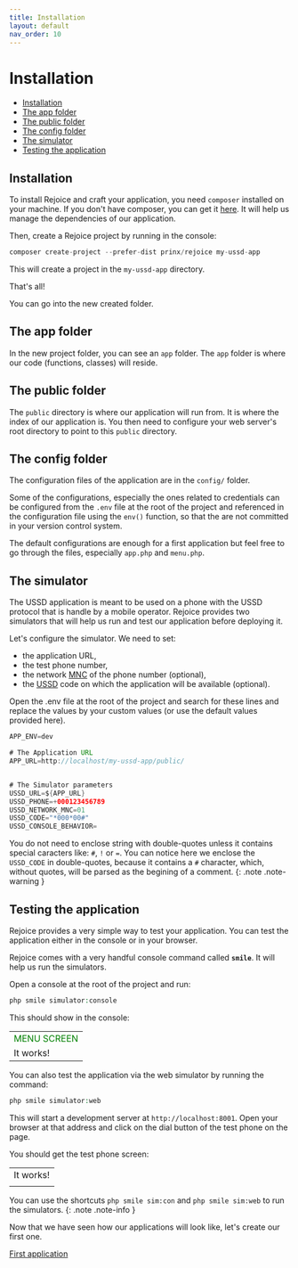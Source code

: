 ```yaml
---
title: Installation
layout: default
nav_order: 10
---
```

<h1>Installation</h1>

- [Installation](#installation)
- [The app folder](#the-app-folder)
- [The public folder](#the-public-folder)
- [The config folder](#the-config-folder)
- [The simulator](#the-simulator)
- [Testing the application](#testing-the-application)

## Installation
To install Rejoice and craft your application, you need `composer` installed on your machine. If you don't have composer, you can get it [here](https://getcomposer.org). It will help us manage the dependencies of our application.

Then, create a Rejoice project by running in the console:

```php
composer create-project --prefer-dist prinx/rejoice my-ussd-app
```
This will create a project in the `my-ussd-app` directory. 

That's all!

You can go into the new created folder.

## The app folder
In the new project folder, you can see an `app` folder. The `app` folder is where our code (functions, classes) will reside.

## The public folder

The `public` directory is where our application will run from. It is where the index of our application is. You then need to configure your web server's root directory to point to this `public` directory.

## The config folder
The configuration files of the application are in the `config/` folder.

Some of the configurations, especially the ones related to credentials can be configured from the `.env` file at the root of the project and referenced in the configuration file using the `env()` function, so that the are not committed in your version control system.

The default configurations are enough for a first application but feel free to go through the files, especially `app.php` and `menu.php`.

## The simulator
The USSD application is meant to be used on a phone with the USSD protocol that is handle by a mobile operator. Rejoice provides two simulators that will help us run and test our application before deploying it.

Let's configure the simulator. We need to set:
- the application URL,
- the test phone number,
- the network [MNC](glossary#mnc) of the phone number (optional),
- the [USSD](glossary#ussd) code on which the application will be available (optional).

Open the .env file at the root of the project and search for these lines and replace the values by your custom values (or use the default values provided here).

```java
APP_ENV=dev

# The Application URL
APP_URL=http://localhost/my-ussd-app/public/


# The Simulator parameters
USSD_URL=${APP_URL}
USSD_PHONE=+000123456789
USSD_NETWORK_MNC=01
USSD_CODE="*000*00#"
USSD_CONSOLE_BEHAVIOR=
```

You do not need to enclose string with double-quotes unless it contains special caracters like: `#`, `!` or `=`. You can notice here we enclose the `USSD_CODE` in double-quotes, because it contains a `#` character, which, without quotes, will be parsed as the begining of a comment.
{: .note .note-warning }

## Testing the application
Rejoice provides a very simple way to test your application. You can test the application either in the console or in your browser.

Rejoice comes with a very handful console command called **`smile`**. It will help us run the simulators.

Open a console at the root of the project and run:

```php
php smile simulator:console
```

This should show in the console:
<div class="phone phone-console">
    <table>
        <tr>
            <td style="color:green;">MENU SCREEN</td>
        </tr>
        <tr>
            <td>It works!</td>
        </tr>
    </table>
</div>

You can also test the application via the web simulator by running the command:

```php
php smile simulator:web
```
This will start a development server at `http://localhost:8001`.
Open your browser at that address and click on the dial button of the test phone on the page.

You should get the test phone screen:
<div class="phone">
    <table>
        <tr>
            <td>It works!</td>
        </tr>
        <tr>
            <td></td>
        </tr>
    </table>
</div>

You can use the shortcuts `php smile sim:con` and `php smile sim:web` to run the simulators.
{: .note .note-info }

Now that we have seen how our applications will look like, let's create our first one.

<div class="d-flex flex-justify-end">
<a href="first-application.html" class="btn">First application</a>
</div>